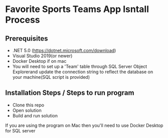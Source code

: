 # Favorite Sports Teams App Isntall Process

## Prerequisites

- .NET 5.0 (https://dotnet.microsoft.com/download)
- Visual Studio 2019(or newer)
- Docker Desktop if on mac 
- You will need to set up a 'Team' table through SQL Server Object Explorerand update the connection string to reflect the database on your machine(SQL script is provided)

## Installation Steps / Steps to run program

- Clone this repo
- Open solution
- Build and run solution

If you are using the program on Mac then you'll need to use Docker Desktop for SQL server
